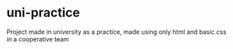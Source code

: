 # uni-practice
Project made in university as a practice, made using only html and basic css in a cooperative team

